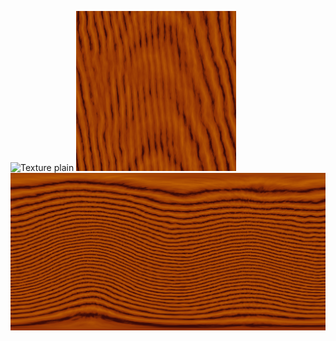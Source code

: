 ![Texture plain](textureplain.bmp)
![Texture seamless](textureseamless.bmp)
![Texture sphere](texturesphere.bmp)

